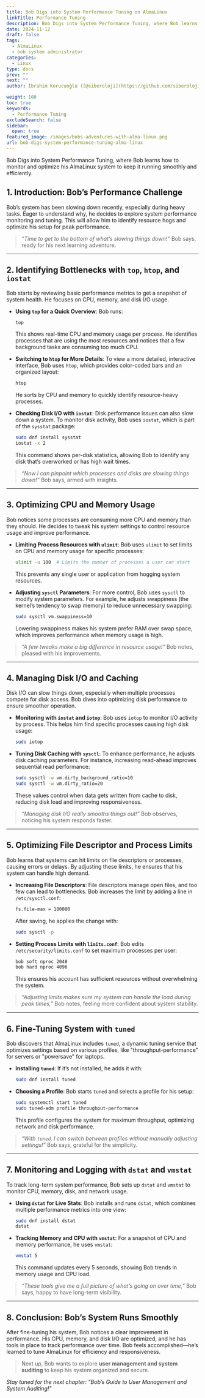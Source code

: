 ```yaml
---
title: Bob Digs into System Performance Tuning on AlmaLinux
linkTitle: Performance Tuning
description: Bob Digs into System Performance Tuning, where Bob learns how to monitor and optimize his AlmaLinux system to keep it running smoothly and efficiently.
date: 2024-11-12
draft: false
tags:
  - AlmaLinux
  - bob system administrator
categories:
  - Linux
type: docs
prev: ""
next: ""
author: İbrahim Korucuoğlu ([@siberoloji](https://github.com/siberoloji))

weight: 100
toc: true
keywords:
  - Performance Tuning
excludeSearch: false
sidebar:
  open: true
featured_image: /images/bobs-adventures-with-alma-linux.png
url: bob-digs-system-performance-tuning-alma-linux
---
```


Bob Digs into System Performance Tuning, where Bob learns how to monitor and optimize his AlmaLinux system to keep it running smoothly and efficiently.

## 1. Introduction: Bob’s Performance Challenge ##

Bob’s system has been slowing down recently, especially during heavy tasks. Eager to understand why, he decides to explore system performance monitoring and tuning. This will allow him to identify resource hogs and optimize his setup for peak performance.

> *“Time to get to the bottom of what’s slowing things down!”* Bob says, ready for his next learning adventure.

---

## 2. Identifying Bottlenecks with `top`, `htop`, and `iostat` ##

Bob starts by reviewing basic performance metrics to get a snapshot of system health. He focuses on CPU, memory, and disk I/O usage.

- **Using `top` for a Quick Overview**: Bob runs:

  ```bash
  top
  ```

  This shows real-time CPU and memory usage per process. He identifies processes that are using the most resources and notices that a few background tasks are consuming too much CPU.

- **Switching to `htop` for More Details**: To view a more detailed, interactive interface, Bob uses `htop`, which provides color-coded bars and an organized layout:

  ```bash
  htop
  ```

  He sorts by CPU and memory to quickly identify resource-heavy processes.

- **Checking Disk I/O with `iostat`**: Disk performance issues can also slow down a system. To monitor disk activity, Bob uses `iostat`, which is part of the `sysstat` package:

  ```bash
  sudo dnf install sysstat
  iostat -x 2
  ```

  This command shows per-disk statistics, allowing Bob to identify any disk that’s overworked or has high wait times.

> *“Now I can pinpoint which processes and disks are slowing things down!”* Bob says, armed with insights.

---

## 3. Optimizing CPU and Memory Usage ##

Bob notices some processes are consuming more CPU and memory than they should. He decides to tweak his system settings to control resource usage and improve performance.

- **Limiting Process Resources with `ulimit`**: Bob uses `ulimit` to set limits on CPU and memory usage for specific processes:

  ```bash
  ulimit -u 100  # Limits the number of processes a user can start
  ```

  This prevents any single user or application from hogging system resources.

- **Adjusting `sysctl` Parameters**: For more control, Bob uses `sysctl` to modify system parameters. For example, he adjusts swappiness (the kernel’s tendency to swap memory) to reduce unnecessary swapping:

  ```bash
  sudo sysctl vm.swappiness=10
  ```

  Lowering swappiness makes his system prefer RAM over swap space, which improves performance when memory usage is high.

> *“A few tweaks make a big difference in resource usage!”* Bob notes, pleased with his improvements.

---

## 4. Managing Disk I/O and Caching ##

Disk I/O can slow things down, especially when multiple processes compete for disk access. Bob dives into optimizing disk performance to ensure smoother operation.

- **Monitoring with `iostat` and `iotop`**: Bob uses `iotop` to monitor I/O activity by process. This helps him find specific processes causing high disk usage:

  ```bash
  sudo iotop
  ```

- **Tuning Disk Caching with `sysctl`**: To enhance performance, he adjusts disk caching parameters. For instance, increasing read-ahead improves sequential read performance:

  ```bash
  sudo sysctl -w vm.dirty_background_ratio=10
  sudo sysctl -w vm.dirty_ratio=20
  ```

  These values control when data gets written from cache to disk, reducing disk load and improving responsiveness.

> *“Managing disk I/O really smooths things out!”* Bob observes, noticing his system responds faster.

---

## 5. Optimizing File Descriptor and Process Limits ##

Bob learns that systems can hit limits on file descriptors or processes, causing errors or delays. By adjusting these limits, he ensures that his system can handle high demand.

- **Increasing File Descriptors**: File descriptors manage open files, and too few can lead to bottlenecks. Bob increases the limit by adding a line in `/etc/sysctl.conf`:

  ```bash
  fs.file-max = 100000
  ```

  After saving, he applies the change with:

  ```bash
  sudo sysctl -p
  ```

- **Setting Process Limits with `limits.conf`**: Bob edits `/etc/security/limits.conf` to set maximum processes per user:

  ```bash
  bob soft nproc 2048
  bob hard nproc 4096
  ```

  This ensures his account has sufficient resources without overwhelming the system.

> *“Adjusting limits makes sure my system can handle the load during peak times,”* Bob notes, feeling more confident about system stability.

---

## 6. Fine-Tuning System with `tuned`

Bob discovers that AlmaLinux includes `tuned`, a dynamic tuning service that optimizes settings based on various profiles, like "throughput-performance" for servers or "powersave" for laptops.

- **Installing `tuned`**: If it’s not installed, he adds it with:

  ```bash
  sudo dnf install tuned
  ```

- **Choosing a Profile**: Bob starts `tuned` and selects a profile for his setup:

  ```bash
  sudo systemctl start tuned
  sudo tuned-adm profile throughput-performance
  ```

  This profile configures the system for maximum throughput, optimizing network and disk performance.

> *“With `tuned`, I can switch between profiles without manually adjusting settings!”* Bob says, grateful for the simplicity.

---

## 7. Monitoring and Logging with `dstat` and `vmstat`

To track long-term system performance, Bob sets up `dstat` and `vmstat` to monitor CPU, memory, disk, and network usage.

- **Using `dstat` for Live Stats**: Bob installs and runs `dstat`, which combines multiple performance metrics into one view:

  ```bash
  sudo dnf install dstat
  dstat
  ```

- **Tracking Memory and CPU with `vmstat`**: For a snapshot of CPU and memory performance, he uses `vmstat`:

  ```bash
  vmstat 5
  ```

  This command updates every 5 seconds, showing Bob trends in memory usage and CPU load.

> *“These tools give me a full picture of what’s going on over time,”* Bob says, happy to have long-term visibility.

---

## 8. Conclusion: Bob’s System Runs Smoothly

After fine-tuning his system, Bob notices a clear improvement in performance. His CPU, memory, and disk I/O are optimized, and he has tools in place to track performance over time. Bob feels accomplished—he’s learned to tune AlmaLinux for efficiency and responsiveness.

> Next up, Bob wants to explore **user management and system auditing** to keep his system organized and secure.

*Stay tuned for the next chapter: "Bob’s Guide to User Management and System Auditing!"*
